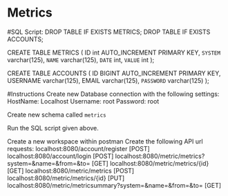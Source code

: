 # Metrics

#SQL Script:
DROP TABLE IF EXISTS METRICS;
DROP TABLE IF EXISTS ACCOUNTS;

CREATE TABLE METRICS (
	ID int AUTO_INCREMENT PRIMARY KEY,
    `SYSTEM` varchar(125),
    `NAME` varchar(125),
    `DATE` int,
    `VALUE` int
);

CREATE TABLE ACCOUNTS (
	ID BIGINT AUTO_INCREMENT PRIMARY KEY,
    USERNAME varchar(125),
    EMAIL varchar(125),
    `PASSWORD` varchar(125)
);

#Instructions
Create new Database connection with the following settings:
HostName: Localhost
Username: root
Password: root

Create new schema called `metrics`

Run the SQL script given above.

Create a new workspace within postman
Create the following API url requests:
localhost:8080/account/register [POST]
localhost:8080/account/login [POST]
localhost:8080/metric/metrics?system=&name=&from=&to= [GET]
localhost:8080/metric/metrics/{id} [GET]
localhost:8080/metric/metrics [POST]
localhost:8080/metric/metrics/{id} [PUT]
localhost:8080/metric/metricsummary?system=&name=&from=&to= [GET]
